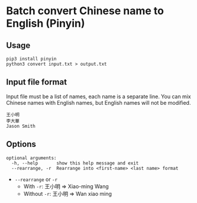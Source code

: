 # Batch convert Chinese name to English (Pinyin)

## Usage

```
pip3 install pinyin
python3 convert input.txt > output.txt
```

## Input file format
Input file must be a list of names, each name is a separate line. You can mix Chinese names with English names, but English names will not be modified.

```
王小明
李大華
Jason Smith
```

## Options

```
optional arguments:
  -h, --help       show this help message and exit
  --rearrange, -r  Rearrange into <first-name> <last name> format
```

* `--rearrange` or `-r`
  * With `-r`: 王小明 => Xiao-ming Wang
  * Without `-r`: 王小明 => Wan xiao ming
